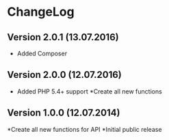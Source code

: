 # ChangeLog

## Version 2.0.1 (13.07.2016)
* Added Composer

## Version 2.0.0 (12.07.2016)
* Added PHP 5.4+ support
*Create all new functions

## Version 1.0.0 (12.07.2014)
*Create all new functions for API
*Initial public release

